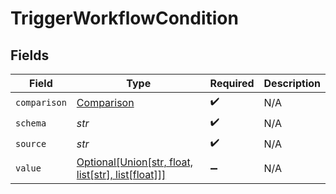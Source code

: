 # TriggerWorkflowCondition


## Fields

| Field                                                                                                       | Type                                                                                                        | Required                                                                                                    | Description                                                                                                 |
| ----------------------------------------------------------------------------------------------------------- | ----------------------------------------------------------------------------------------------------------- | ----------------------------------------------------------------------------------------------------------- | ----------------------------------------------------------------------------------------------------------- |
| `comparison`                                                                                                | [Comparison](../../models/shared/comparison.md)                                                             | :heavy_check_mark:                                                                                          | N/A                                                                                                         |
| `schema`                                                                                                    | *str*                                                                                                       | :heavy_check_mark:                                                                                          | N/A                                                                                                         |
| `source`                                                                                                    | *str*                                                                                                       | :heavy_check_mark:                                                                                          | N/A                                                                                                         |
| `value`                                                                                                     | [Optional[Union[str, float, list[str], list[float]]]](../../models/shared/triggerworkflowconditionvalue.md) | :heavy_minus_sign:                                                                                          | N/A                                                                                                         |